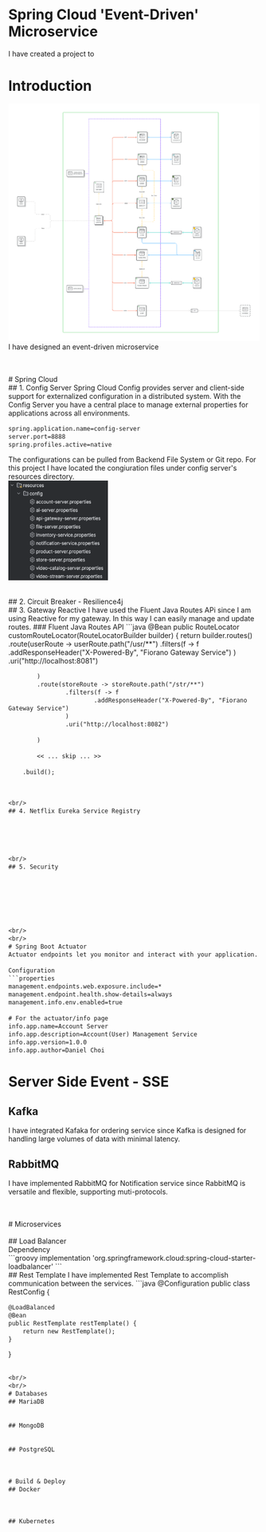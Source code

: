 # Spring Cloud 'Event-Driven' Microservice
I have created a project to 
<br/>
# Introduction
![image](./readme/image/architecture-diagram.png)
<br/>
I have designed an event-driven microservice 

<br/>
<br/>
# Spring Cloud

<br/>
## 1. Config Server
Spring Cloud Config provides server and client-side support for externalized configuration in a distributed system. With the Config Server you have a central place to manage external properties for applications across all environments.

```properties
spring.application.name=config-server
server.port=8888
spring.profiles.active=native
```
The configurations can be pulled from Backend File System or Git repo. For this project I have located the congiuration files under config server's resources directory.
<br/>
<img src="./readme/image/config-file-list.png" width="200" height="200"/>

<br/>
## 2. Circuit Breaker - Resilience4j



<br/>
## 3. Gateway Reactive
I have used the Fluent Java Routes APi since I am using Reactive for my gateway. In this way I can easily manage and update routes.
### Fluent Java Routes API
```java
@Bean
public RouteLocator customRouteLocator(RouteLocatorBuilder builder) {
    return builder.routes()
            .route(userRoute -> userRoute.path("/usr/**")
                    .filters(f -> f
                            .addResponseHeader("X-Powered-By", "Fiorano Gateway Service")
                    )
                    .uri("http://localhost:8081")
    
            )
            .route(storeRoute -> storeRoute.path("/str/**")
                    .filters(f -> f
                            .addResponseHeader("X-Powered-By", "Fiorano Gateway Service")
                    )
                    .uri("http://localhost:8082")
    
            )
            
            << ... skip ... >>
            
        .build();
```


<br/>
## 4. Netflix Eureka Service Registry





<br/>
## 5. Security







<br/>
<br/>
# Spring Boot Actuator
Actuator endpoints let you monitor and interact with your application.

Configuration
```properties
management.endpoints.web.exposure.include=*
management.endpoint.health.show-details=always
management.info.env.enabled=true

# For the actuator/info page
info.app.name=Account Server
info.app.description=Account(User) Management Service
info.app.version=1.0.0
info.app.author=Daniel Choi
```

# Server Side Event - SSE
## Kafka
I have integrated Kafaka for ordering service since Kafka is designed for handling large volumes of data with minimal latency.

## RabbitMQ
I have implemented RabbitMQ for Notification service since RabbitMQ is versatile and flexible, supporting muti-protocols.


<br/>
<br/>
# Microservices
<br/>

<br/>
## Load Balancer
<br/>
Dependency
<br/>
```groovy
implementation 'org.springframework.cloud:spring-cloud-starter-loadbalancer'
```



<br/>
## Rest Template
I have implemented Rest Template to accomplish communication between the services.
```java
@Configuration
public class RestConfig {

    @LoadBalanced
    @Bean
    public RestTemplate restTemplate() {
        return new RestTemplate();
    }
}
```

<br/>
<br/>
# Databases
## MariaDB


## MongoDB


## PostgreSQL



# Build & Deploy
## Docker



## Kubernetes




